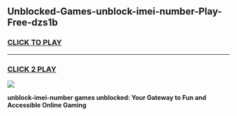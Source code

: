 
## Unblocked-Games-unblock-imei-number-Play-Free-dzs1b
<h3>
<a href="https://premium76.site?title=unblock-imei-number&ref=21A">CLICK TO PLAY</a></h3>
<hr>

<h3>
<a href="https://premium76.site?title=unblock-imei-number&ref=21A">CLICK 2 PLAY</a>
  
</h3>

<a href="https://premium76.site?title=unblock-imei-number&ref=21A"><img src="https://clearcache.store/games.png"></a>


**unblock-imei-number games unblocked: Your Gateway to Fun and Accessible Online Gaming**
